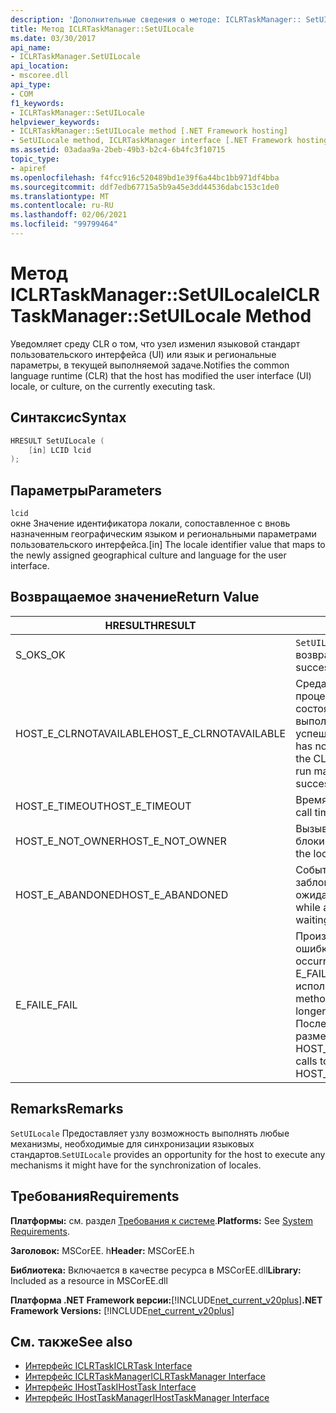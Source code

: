 ```yaml
---
description: 'Дополнительные сведения о методе: ICLRTaskManager:: SetUILocale'
title: Метод ICLRTaskManager::SetUILocale
ms.date: 03/30/2017
api_name:
- ICLRTaskManager.SetUILocale
api_location:
- mscoree.dll
api_type:
- COM
f1_keywords:
- ICLRTaskManager::SetUILocale
helpviewer_keywords:
- ICLRTaskManager::SetUILocale method [.NET Framework hosting]
- SetUILocale method, ICLRTaskManager interface [.NET Framework hosting]
ms.assetid: 03adaa9a-2beb-49b3-b2c4-6b4fc3f10715
topic_type:
- apiref
ms.openlocfilehash: f4fcc916c520489bd1e39f6a44bc1bb971df4bba
ms.sourcegitcommit: ddf7edb67715a5b9a45e3dd44536dabc153c1de0
ms.translationtype: MT
ms.contentlocale: ru-RU
ms.lasthandoff: 02/06/2021
ms.locfileid: "99799464"
---
```

# <a name="iclrtaskmanagersetuilocale-method"></a><span data-ttu-id="2cb4a-103">Метод ICLRTaskManager::SetUILocale</span><span class="sxs-lookup"><span data-stu-id="2cb4a-103">ICLRTaskManager::SetUILocale Method</span></span>

<span data-ttu-id="2cb4a-104">Уведомляет среду CLR о том, что узел изменил языковой стандарт пользовательского интерфейса (UI) или язык и региональные параметры, в текущей выполняемой задаче.</span><span class="sxs-lookup"><span data-stu-id="2cb4a-104">Notifies the common language runtime (CLR) that the host has modified the user interface (UI) locale, or culture, on the currently executing task.</span></span>  
  
## <a name="syntax"></a><span data-ttu-id="2cb4a-105">Синтаксис</span><span class="sxs-lookup"><span data-stu-id="2cb4a-105">Syntax</span></span>  
  
```cpp  
HRESULT SetUILocale (  
    [in] LCID lcid  
);  
```  
  
## <a name="parameters"></a><span data-ttu-id="2cb4a-106">Параметры</span><span class="sxs-lookup"><span data-stu-id="2cb4a-106">Parameters</span></span>  

 `lcid`  
 <span data-ttu-id="2cb4a-107">окне Значение идентификатора локали, сопоставленное с вновь назначенным географическим языком и региональными параметрами пользовательского интерфейса.</span><span class="sxs-lookup"><span data-stu-id="2cb4a-107">[in] The locale identifier value that maps to the newly assigned geographical culture and language for the user interface.</span></span>  
  
## <a name="return-value"></a><span data-ttu-id="2cb4a-108">Возвращаемое значение</span><span class="sxs-lookup"><span data-stu-id="2cb4a-108">Return Value</span></span>  
  
|<span data-ttu-id="2cb4a-109">HRESULT</span><span class="sxs-lookup"><span data-stu-id="2cb4a-109">HRESULT</span></span>|<span data-ttu-id="2cb4a-110">Описание:</span><span class="sxs-lookup"><span data-stu-id="2cb4a-110">Description</span></span>|  
|-------------|-----------------|  
|<span data-ttu-id="2cb4a-111">S_OK</span><span class="sxs-lookup"><span data-stu-id="2cb4a-111">S_OK</span></span>|<span data-ttu-id="2cb4a-112">`SetUILocale` успешно возвращено.</span><span class="sxs-lookup"><span data-stu-id="2cb4a-112">`SetUILocale` returned successfully.</span></span>|  
|<span data-ttu-id="2cb4a-113">HOST_E_CLRNOTAVAILABLE</span><span class="sxs-lookup"><span data-stu-id="2cb4a-113">HOST_E_CLRNOTAVAILABLE</span></span>|<span data-ttu-id="2cb4a-114">Среда CLR не была загружена в процесс, или среда CLR находится в состоянии, в котором она не может выполнить управляемый код или успешно обработать вызов.</span><span class="sxs-lookup"><span data-stu-id="2cb4a-114">The CLR has not been loaded into a process, or the CLR is in a state in which it cannot run managed code or process the call successfully.</span></span>|  
|<span data-ttu-id="2cb4a-115">HOST_E_TIMEOUT</span><span class="sxs-lookup"><span data-stu-id="2cb4a-115">HOST_E_TIMEOUT</span></span>|<span data-ttu-id="2cb4a-116">Время ожидания вызова истекло.</span><span class="sxs-lookup"><span data-stu-id="2cb4a-116">The call timed out.</span></span>|  
|<span data-ttu-id="2cb4a-117">HOST_E_NOT_OWNER</span><span class="sxs-lookup"><span data-stu-id="2cb4a-117">HOST_E_NOT_OWNER</span></span>|<span data-ttu-id="2cb4a-118">Вызывающий объект не владеет блокировкой.</span><span class="sxs-lookup"><span data-stu-id="2cb4a-118">The caller does not own the lock.</span></span>|  
|<span data-ttu-id="2cb4a-119">HOST_E_ABANDONED</span><span class="sxs-lookup"><span data-stu-id="2cb4a-119">HOST_E_ABANDONED</span></span>|<span data-ttu-id="2cb4a-120">Событие было отменено, пока заблокированный поток или волокно ожидают его.</span><span class="sxs-lookup"><span data-stu-id="2cb4a-120">An event was canceled while a blocked thread or fiber was waiting on it.</span></span>|  
|<span data-ttu-id="2cb4a-121">E_FAIL</span><span class="sxs-lookup"><span data-stu-id="2cb4a-121">E_FAIL</span></span>|<span data-ttu-id="2cb4a-122">Произошла неизвестная фатальная ошибка.</span><span class="sxs-lookup"><span data-stu-id="2cb4a-122">An unknown catastrophic failure occurred.</span></span> <span data-ttu-id="2cb4a-123">Когда метод возвращает E_FAIL, среда CLR больше не может использоваться в процессе.</span><span class="sxs-lookup"><span data-stu-id="2cb4a-123">When a method returns E_FAIL, the CLR is no longer usable within the process.</span></span> <span data-ttu-id="2cb4a-124">Последующие вызовы методов размещения возвращают HOST_E_CLRNOTAVAILABLE.</span><span class="sxs-lookup"><span data-stu-id="2cb4a-124">Subsequent calls to hosting methods return HOST_E_CLRNOTAVAILABLE.</span></span>|  
  
## <a name="remarks"></a><span data-ttu-id="2cb4a-125">Remarks</span><span class="sxs-lookup"><span data-stu-id="2cb4a-125">Remarks</span></span>  

 <span data-ttu-id="2cb4a-126">`SetUILocale` Предоставляет узлу возможность выполнять любые механизмы, необходимые для синхронизации языковых стандартов.</span><span class="sxs-lookup"><span data-stu-id="2cb4a-126">`SetUILocale` provides an opportunity for the host to execute any mechanisms it might have for the synchronization of locales.</span></span>  
  
## <a name="requirements"></a><span data-ttu-id="2cb4a-127">Требования</span><span class="sxs-lookup"><span data-stu-id="2cb4a-127">Requirements</span></span>  

 <span data-ttu-id="2cb4a-128">**Платформы:** см. раздел [Требования к системе](../../get-started/system-requirements.md).</span><span class="sxs-lookup"><span data-stu-id="2cb4a-128">**Platforms:** See [System Requirements](../../get-started/system-requirements.md).</span></span>  
  
 <span data-ttu-id="2cb4a-129">**Заголовок:** MSCorEE. h</span><span class="sxs-lookup"><span data-stu-id="2cb4a-129">**Header:** MSCorEE.h</span></span>  
  
 <span data-ttu-id="2cb4a-130">**Библиотека:** Включается в качестве ресурса в MSCorEE.dll</span><span class="sxs-lookup"><span data-stu-id="2cb4a-130">**Library:** Included as a resource in MSCorEE.dll</span></span>  
  
 <span data-ttu-id="2cb4a-131">**Платформа .NET Framework версии:**[!INCLUDE[net_current_v20plus](../../../../includes/net-current-v20plus-md.md)]</span><span class="sxs-lookup"><span data-stu-id="2cb4a-131">**.NET Framework Versions:** [!INCLUDE[net_current_v20plus](../../../../includes/net-current-v20plus-md.md)]</span></span>  
  
## <a name="see-also"></a><span data-ttu-id="2cb4a-132">См. также</span><span class="sxs-lookup"><span data-stu-id="2cb4a-132">See also</span></span>

- [<span data-ttu-id="2cb4a-133">Интерфейс ICLRTask</span><span class="sxs-lookup"><span data-stu-id="2cb4a-133">ICLRTask Interface</span></span>](iclrtask-interface.md)
- [<span data-ttu-id="2cb4a-134">Интерфейс ICLRTaskManager</span><span class="sxs-lookup"><span data-stu-id="2cb4a-134">ICLRTaskManager Interface</span></span>](iclrtaskmanager-interface.md)
- [<span data-ttu-id="2cb4a-135">Интерфейс IHostTask</span><span class="sxs-lookup"><span data-stu-id="2cb4a-135">IHostTask Interface</span></span>](ihosttask-interface.md)
- [<span data-ttu-id="2cb4a-136">Интерфейс IHostTaskManager</span><span class="sxs-lookup"><span data-stu-id="2cb4a-136">IHostTaskManager Interface</span></span>](ihosttaskmanager-interface.md)
